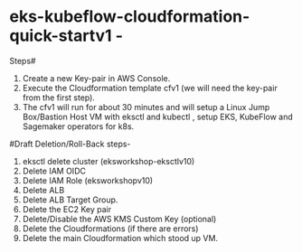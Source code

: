 # eks-kubeflow-cloudformation-quick-startv1 -

Steps#

1) Create a new Key-pair in AWS Console. 
2) Execute the Cloudformation template cfv1 (we will need the key-pair from the first step).
3) The cfv1 will run for about 30 minutes and will setup a Linux Jump Box/Bastion Host VM with eksctl and kubectl , setup EKS, KubeFlow and Sagemaker operators for k8s. 



#Draft Deletion/Roll-Back steps-

1) eksctl delete cluster (eksworkshop-eksctlv10)
2) Delete IAM OIDC
3) Delete IAM Role (eksworkshopv10)
4) Delete ALB 
5) Delete ALB Target Group.
6) Delete the EC2 Key pair
7) Delete/Disable the AWS KMS Custom Key (optional)
8) Delete the Cloudformations (if there are errors)
9) Delete the main Cloudformation which stood up VM.

